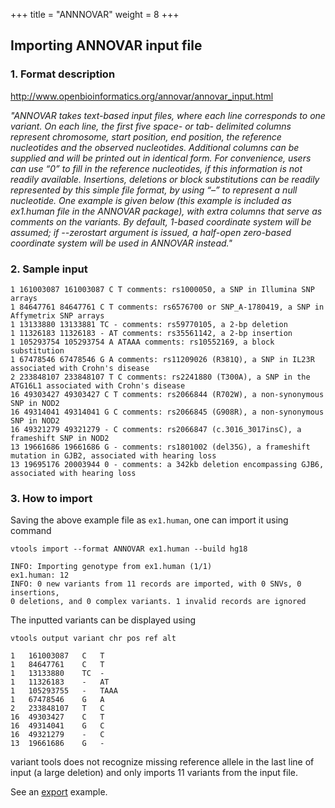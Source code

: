 +++
title = "ANNNOVAR"
weight = 8
+++

## Importing ANNOVAR input file

### 1. Format description

<http://www.openbioinformatics.org/annovar/annovar_input.html> 

*"ANNOVAR takes text-based input files, where each line corresponds to one variant. On each line, the first five space- or tab- delimited columns represent chromosome, start position, end position, the reference nucleotides and the observed nucleotides. Additional columns can be supplied and will be printed out in identical form. For convenience, users can use “0” to fill in the reference nucleotides, if this information is not readily available. Insertions, deletions or block substitutions can be readily represented by this simple file format, by using “–” to represent a null nucleotide. One example is given below (this example is included as ex1.human file in the ANNOVAR package), with extra columns that serve as comments on the variants. By default, 1-based coordinate system will be assumed; if --zerostart argument is issued, a half-open zero-based coordinate system will be used in ANNOVAR instead."* 



### 2. Sample input

    1 161003087 161003087 C T comments: rs1000050, a SNP in Illumina SNP arrays
    1 84647761 84647761 C T comments: rs6576700 or SNP_A-1780419, a SNP in Affymetrix SNP arrays
    1 13133880 13133881 TC - comments: rs59770105, a 2-bp deletion
    1 11326183 11326183 - AT comments: rs35561142, a 2-bp insertion
    1 105293754 105293754 A ATAAA comments: rs10552169, a block substitution
    1 67478546 67478546 G A comments: rs11209026 (R381Q), a SNP in IL23R associated with Crohn's disease
    2 233848107 233848107 T C comments: rs2241880 (T300A), a SNP in the ATG16L1 associated with Crohn's disease
    16 49303427 49303427 C T comments: rs2066844 (R702W), a non-synonymous SNP in NOD2
    16 49314041 49314041 G C comments: rs2066845 (G908R), a non-synonymous SNP in NOD2
    16 49321279 49321279 - C comments: rs2066847 (c.3016_3017insC), a frameshift SNP in NOD2
    13 19661686 19661686 G - comments: rs1801002 (del35G), a frameshift mutation in GJB2, associated with hearing loss
    13 19695176 20003944 0 - comments: a 342kb deletion encompassing GJB6, associated with hearing loss
    



### 3. How to import

Saving the above example file as `ex1.human`, one can import it using command 



    vtools import --format ANNOVAR ex1.human --build hg18
    
    INFO: Importing genotype from ex1.human (1/1)
    ex1.human: 12
    INFO: 0 new variants from 11 records are imported, with 0 SNVs, 0 insertions,
    0 deletions, and 0 complex variants. 1 invalid records are ignored
    

The inputted variants can be displayed using 



    vtools output variant chr pos ref alt
    
    1	161003087	C	T
    1	84647761	C	T
    1	13133880	TC	-
    1	11326183	-	AT
    1	105293755	-	TAAA
    1	67478546	G	A
    2	233848107	T	C
    16	49303427	C	T
    16	49314041	G	C
    16	49321279	-	C
    13	19661686	G	-
    



variant tools does not recognize missing reference allele in the last line of input (a large deletion) and only imports 11 variants from the input file. 

See an [export][1] example.

 [1]: http://varianttools.sourceforge.net/Vtools/Export#toc4
